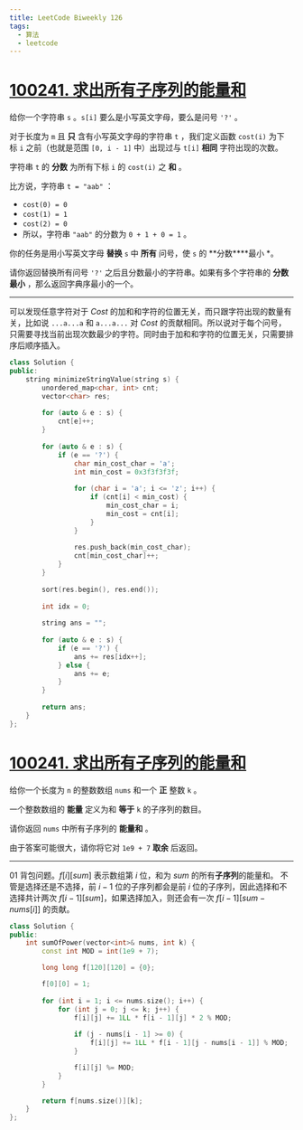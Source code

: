 ```yaml
---
title: LeetCode Biweekly 126
tags:
  - 算法
  - leetcode
---
```

# [100241. 求出所有子序列的能量和](https://leetcode.cn/problems/find-the-sum-of-the-power-of-all-subsequences/)
给你一个字符串 `s` 。`s[i]` 要么是小写英文字母，要么是问号 `'?'` 。

对于长度为 `m` 且 **只** 含有小写英文字母的字符串 `t` ，我们定义函数 `cost(i)` 为下标 `i` 之前（也就是范围 `[0, i - 1]` 中）出现过与 `t[i]` **相同** 字符出现的次数。

字符串 `t` 的 **分数** 为所有下标 `i` 的 `cost(i)` 之 **和** 。

比方说，字符串 `t = "aab"` ：

- `cost(0) = 0`
- `cost(1) = 1`
- `cost(2) = 0`
- 所以，字符串 `"aab"` 的分数为 `0 + 1 + 0 = 1` 。

你的任务是用小写英文字母 **替换** `s` 中 **所有** 问号，使 `s` 的 **分数****最小 *。

请你返回替换所有问号 `'?'` 之后且分数最小的字符串。如果有多个字符串的 **分数最小** ，那么返回字典序最小的一个。

---
可以发现任意字符对于 $Cost$ 的加和和字符的位置无关，而只跟字符出现的数量有关，比如说 `...a...a` 和 `a...a...` 对 $Cost$ 的贡献相同。所以说对于每个问号，只需要寻找当前出现次数最少的字符。同时由于加和和字符的位置无关，只需要排序后顺序插入。
```C++
class Solution {
public:
    string minimizeStringValue(string s) {
        unordered_map<char, int> cnt;
        vector<char> res;
        
        for (auto & e : s) {
            cnt[e]++;
        }
        
        for (auto & e : s) {
            if (e == '?') {
                char min_cost_char = 'a';
                int min_cost = 0x3f3f3f3f;
                
                for (char i = 'a'; i <= 'z'; i++) {
                    if (cnt[i] < min_cost) {
                        min_cost_char = i;
                        min_cost = cnt[i];
                    }    
                }
                
                res.push_back(min_cost_char);
                cnt[min_cost_char]++;
            }
        }
        
        sort(res.begin(), res.end());
        
        int idx = 0;
        
        string ans = "";
        
        for (auto & e : s) {
            if (e == '?') {
                ans += res[idx++];
            } else {
                ans += e;
            }
        }
        
        return ans;
    }
};
```

# [100241. 求出所有子序列的能量和](https://leetcode.cn/problems/find-the-sum-of-the-power-of-all-subsequences/)
给你一个长度为 `n` 的整数数组 `nums` 和一个 **正** 整数 `k` 。

一个整数数组的 **能量** 定义为和 **等于** `k` 的子序列的数目。

请你返回 `nums` 中所有子序列的 **能量和** 。

由于答案可能很大，请你将它对 `1e9 + 7` **取余** 后返回。

---

01 背包问题。$f[i][sum]$ 表示数组第 $i$ 位，和为 $sum$ 的所有**子序列**的能量和。
不管是选择还是不选择，前 $i-1$ 位的子序列都会是前 $i$ 位的子序列，因此选择和不选择共计两次 $f[i-1][sum]$，如果选择加入，则还会有一次 $f[i-1][sum-nums[i]]$ 的贡献。
```C++
class Solution {
public:
    int sumOfPower(vector<int>& nums, int k) {
        const int MOD = int(1e9 + 7);

        long long f[120][120] = {0};

        f[0][0] = 1;
        
        for (int i = 1; i <= nums.size(); i++) {
            for (int j = 0; j <= k; j++) {
                f[i][j] += 1LL * f[i - 1][j] * 2 % MOD;
                
                if (j - nums[i - 1] >= 0) {
                    f[i][j] += 1LL * f[i - 1][j - nums[i - 1]] % MOD;
                }

                f[i][j] %= MOD;
            }
        }

        return f[nums.size()][k];
    }
};
```
